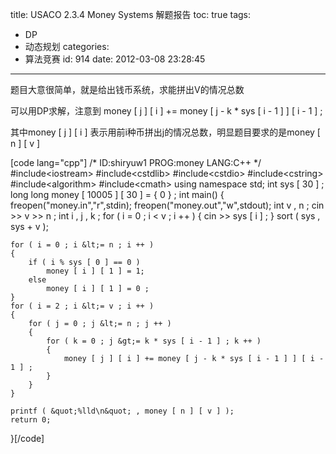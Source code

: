 title: USACO 2.3.4 Money Systems 解题报告
toc: true
tags:
  - DP
  - 动态规划
categories:
  - 算法竞赛
id: 914
date: 2012-03-08 23:28:45
---

题目大意很简单，就是给出钱币系统，求能拼出V的情况总数

可以用DP求解，注意到 money [ j ] [ i ] += money [ j - k * sys [ i - 1 ] ] [ i - 1 ] ;

其中money [ j ] [ i ] 表示用前i种币拼出j的情况总数，明显题目要求的是money [ n ] [ v ]

[code lang="cpp"]
/* 
ID:shiryuw1 
PROG:money 
LANG:C++ 
*/ 
#include&lt;iostream&gt; 
#include&lt;cstdlib&gt; 
#include&lt;cstdio&gt; 
#include&lt;cstring&gt; 
#include&lt;algorithm&gt; 
#include&lt;cmath&gt; 
using namespace std; 
int sys [ 30 ] ; 
long long money [ 10005 ] [ 30 ] = { 0 } ; 
int main() 
{ 
    freopen(&quot;money.in&quot;,&quot;r&quot;,stdin); 
    freopen(&quot;money.out&quot;,&quot;w&quot;,stdout); 
    int v , n ; 
    cin &gt;&gt; v &gt;&gt; n ; 
    int i , j , k ; 
    for ( i = 0 ; i &lt; v ; i ++ ) 
    { 
        cin &gt;&gt; sys [ i ] ; 
    } 
    sort ( sys , sys + v );

    for ( i = 0 ; i &lt;= n ; i ++ ) 
    { 
        if ( i % sys [ 0 ] == 0 ) 
            money [ i ] [ 1 ] = 1; 
        else 
            money [ i ] [ 1 ] = 0 ; 
    } 
    for ( i = 2 ; i &lt;= v ; i ++ ) 
    { 
        for ( j = 0 ; j &lt;= n ; j ++ ) 
        { 
            for ( k = 0 ; j &gt;= k * sys [ i - 1 ] ; k ++ ) 
            { 
                money [ j ] [ i ] += money [ j - k * sys [ i - 1 ] ] [ i - 1 ] ; 
            } 
        } 
    }

    printf ( &quot;%lld\n&quot; , money [ n ] [ v ] ); 
    return 0; 
}[/code]